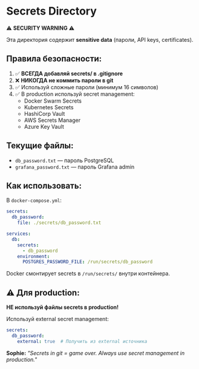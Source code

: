 # Secrets Directory

⚠️ **SECURITY WARNING** ⚠️

Эта директория содержит **sensitive data** (пароли, API keys, certificates).

## Правила безопасности:

1. ✅ **ВСЕГДА добавляй secrets/ в .gitignore**
2. ❌ **НИКОГДА не коммить пароли в git**
3. ✅ Используй сложные пароли (минимум 16 символов)
4. ✅ В production используй secret management:
   - Docker Swarm Secrets
   - Kubernetes Secrets
   - HashiCorp Vault
   - AWS Secrets Manager
   - Azure Key Vault

## Текущие файлы:

- `db_password.txt` — пароль PostgreSQL
- `grafana_password.txt` — пароль Grafana admin

## Как использовать:

В `docker-compose.yml`:

```yaml
secrets:
  db_password:
    file: ./secrets/db_password.txt

services:
  db:
    secrets:
      - db_password
    environment:
      POSTGRES_PASSWORD_FILE: /run/secrets/db_password
```

Docker смонтирует secrets в `/run/secrets/` внутри контейнера.

## ⚠️ Для production:

**НЕ используй файлы secrets в production!**

Используй external secret management:

```yaml
secrets:
  db_password:
    external: true  # Получить из external источника
```

**Sophie:** *"Secrets in git = game over. Always use secret management in production."*


